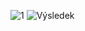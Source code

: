 ![1](https://github.com/Wondeeer/KontrolaFiltru/assets/126611920/23bf2394-c31d-470b-aed2-16ea325506bc)
![Výsledek](https://github.com/Wondeeer/KontrolaFiltru/assets/126611920/f4d4f5e9-b4e3-458f-aaae-5cf8d3b5cfa0)

